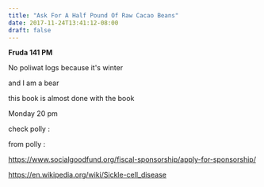 ```yaml
---
title: "Ask For A Half Pound Of Raw Cacao Beans"
date: 2017-11-24T13:41:12-08:00
draft: false
---
```



**Fruda 141 PM**


No poliwat logs because it's winter

and I am a bear


this book is almost done with the book  



Monday 20 pm


 check polly :

 from polly
 :


 https://www.socialgoodfund.org/fiscal-sponsorship/apply-for-sponsorship/


 https://en.wikipedia.org/wiki/Sickle-cell_disease
